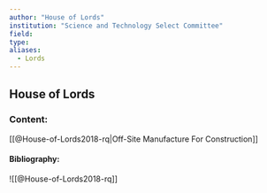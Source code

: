```yaml
---
author: "House of Lords"
institution: "Science and Technology Select Committee"
field:
type:
aliases:
  - Lords
---
```


## House of Lords

### Content:
[[@House-of-Lords2018-rq|Off-Site Manufacture For Construction]]

#### Bibliography:

![[@House-of-Lords2018-rq]]